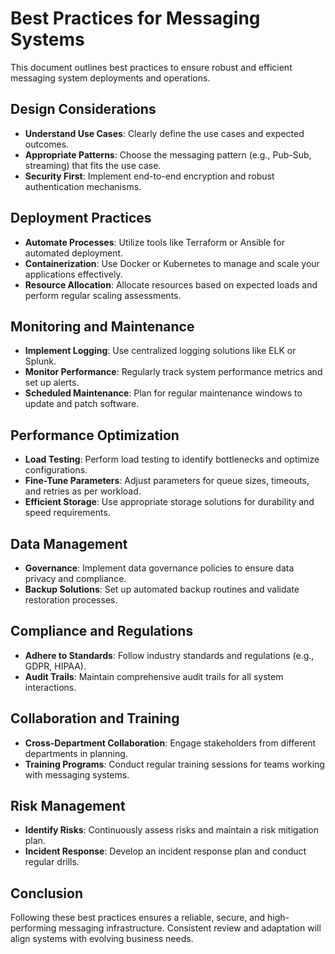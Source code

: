 # Best Practices for Messaging Systems

This document outlines best practices to ensure robust and efficient messaging system deployments and operations.

## Design Considerations

- **Understand Use Cases**: Clearly define the use cases and expected outcomes.
- **Appropriate Patterns**: Choose the messaging pattern (e.g., Pub-Sub, streaming) that fits the use case.
- **Security First**: Implement end-to-end encryption and robust authentication mechanisms.

## Deployment Practices

- **Automate Processes**: Utilize tools like Terraform or Ansible for automated deployment.
- **Containerization**: Use Docker or Kubernetes to manage and scale your applications effectively.
- **Resource Allocation**: Allocate resources based on expected loads and perform regular scaling assessments.

## Monitoring and Maintenance

- **Implement Logging**: Use centralized logging solutions like ELK or Splunk.
- **Monitor Performance**: Regularly track system performance metrics and set up alerts.
- **Scheduled Maintenance**: Plan for regular maintenance windows to update and patch software.

## Performance Optimization

- **Load Testing**: Perform load testing to identify bottlenecks and optimize configurations.
- **Fine-Tune Parameters**: Adjust parameters for queue sizes, timeouts, and retries as per workload.
- **Efficient Storage**: Use appropriate storage solutions for durability and speed requirements.

## Data Management

- **Governance**: Implement data governance policies to ensure data privacy and compliance.
- **Backup Solutions**: Set up automated backup routines and validate restoration processes.

## Compliance and Regulations

- **Adhere to Standards**: Follow industry standards and regulations (e.g., GDPR, HIPAA).
- **Audit Trails**: Maintain comprehensive audit trails for all system interactions.

## Collaboration and Training

- **Cross-Department Collaboration**: Engage stakeholders from different departments in planning.
- **Training Programs**: Conduct regular training sessions for teams working with messaging systems.

## Risk Management

- **Identify Risks**: Continuously assess risks and maintain a risk mitigation plan.
- **Incident Response**: Develop an incident response plan and conduct regular drills.

## Conclusion

Following these best practices ensures a reliable, secure, and high-performing messaging infrastructure. Consistent review and adaptation will align systems with evolving business needs.
